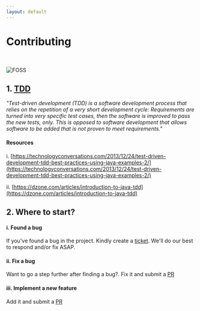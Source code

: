 ```yaml
--- 
layout: default
---  
```


# Contributing
<p>&nbsp;</p>

![FOSS](https://github.com/malike/malike.github.io/blob/master/images/foss.jpg?raw=true)

## 1. [TDD](https://en.wikipedia.org/wiki/Test-driven_development)

_"Test-driven development (TDD) is a software development process that relies on the repetition of a very short development cycle: Requirements are turned into very specific test cases, then the software is improved to pass the new tests, only. This is opposed to software development that allows software to be added that is not proven to meet requirements."_

#### Resources

i. [https://technologyconversations.com/2013/12/24/test-driven-development-tdd-best-practices-using-java-examples-2/](https://technologyconversations.com/2013/12/24/test-driven-development-tdd-best-practices-using-java-examples-2/)

ii. [https://dzone.com/articles/introduction-to-java-tdd](https://dzone.com/articles/introduction-to-java-tdd)


## 2. Where to start?

#### i. Found a bug

If you've found a bug in the project. Kindly create a [ticket](https://github.com/malike/elasticsearch-report-engine/issues/new). We'll do our best to respond and/or fix ASAP.

#### ii. Fix a bug

Want to go a step further after finding a bug?.  Fix it and submit a [PR](https://github.com/malike/elasticsearch-report-engine/compare)

#### iii. Implement a new feature

Add it and submit a  [PR](https://github.com/malike/elasticsearch-report-engine/compare)






<p>&nbsp;</p>
<p>&nbsp;</p>
